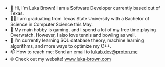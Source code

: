 - 👋 Hi, I’m Luka Brown! I am a Software Developer currently based out of Texas.
- 👨‍🎓 I am graduating from Texas State University with a Bachelor of Science in Computer Science this May.
- 👀 My main hobby is gaming, and I spend a lot of my free time playing Overwatch. However, I also love tennis and bowling as well.
- 🌱 I’m currently learning SQL database theory, machine learning algorithms, and more ways to optimize my C++.
- 📫 How to reach me: Send an email to lukab.dev@proton.me
- 🌐 Check out my website! www.luka-brown.com
